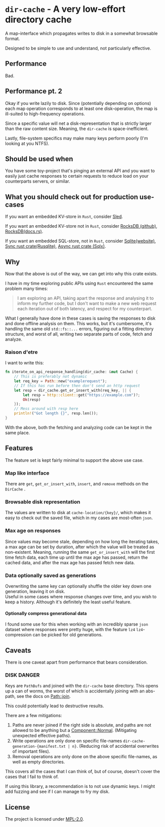 # `dir-cache` - A very low-effort directory cache

A map-interface which propagates writes to disk 
in a somewhat browsable format.

Designed to be simple to use and understand, 
not particularly effective.

## Performance

Bad.

## Performance pt. 2

Okay if you write lazily to disk. 
Since (potentially depending on options) each map operation corresponds to at least one 
disk-operation, the map is ill-suited to high-frequency operations.  

Since a specific value will net a disk-representation that is strictly larger than the raw content size. 
Meaning, the `dir-cache` is space-inefficient.

Lastly, file-system specifics may make many keys perform poorly (I'm looking at you NTFS).

## Should be used when

You have some toy-project that's pinging an external 
API and you want to easily just cache responses to certain requests
to reduce load on your counterparts servers, or similar.  

## What you should check out for production use-cases

If you want an embedded KV-store in `Rust`, consider [Sled](https://docs.rs/sled/latest/sled/).

If you want an embedded KV-store not in `Rust`, consider [RocksDB (github)](https://github.com/facebook/rocksdb), 
[RocksDB(docs.rs)](https://docs.rs/rocksdb/latest/rocksdb/).

If you want an embedded SQL-store, not in `Rust`, consider [Sqlite(website)](https://www.sqlite.org/index.html), 
[Sync rust crate(Rusqlite)](https://crates.io/crates/rusqlite), [Async rust crate (Sqlx)](https://crates.io/crates/sqlx).

## Why

Now that the above is out of the way, we can get into why this crate exists.  

I have in my time exploring public APIs using `Rust` encountered the same problem many times:
>I am exploring an API, taking apart the response and analysing it to inform my further code, but I don't want to 
make a new web request each iteration out of both latency, and respect for my counterpart. 

What I generally have done in these cases is saving the responses to disk and done offline analysis on them. 
This works, but it's cumbersome, it's handling the same old `std::fs::...` errors, figuring out a fitting directory 
structure, and worst of all, writing two separate parts of code, fetch and analyze.

### Raison d'etre

I want to write this:

```Rust
fn iterate_on_api_response_handling(dir_cache: &mut Cache) {
    // This is preferably not dynamic
    let req_key = Path::new("examplerequest");
    // If this has run before then don't send an http request
    let resp = dir_cache.get_or_insert_with(req_key, || {
        let resp = http::client::get("https://example.com")?;
        Ok(resp)
    });
    // Mess around with resp here
    println!("Got length {}", resp.len());
}
```

With the above, both the fetching and analyzing code can be kept in the same place.

## Features

The feature set is kept fairly minimal to support the above use case.

### Map like interface

There are `get`, `get_or_insert_with`, `insert`, and `remove` methods on the `DirCache` .

### Browsable disk representation

The values are written to disk at `cache-location/{key}/`, which makes it easy to check out the saved 
file, which in my cases are most-often `json`.

### Max age on responses

Since values may become stale, depending on how long the iterating takes, a max age can be set by duration, 
after which the value will be treated as non-existent. Meaning, running the same `get_or_insert_with` will 
the first time fetch data, each time up until the max age has passed, return the cached data, and after the 
max age has passed fetch new data.

### Data optionally saved as generations

Overwriting the same key can optionally shuffle the older key down one generation, leaving it on disk.  
Useful in some cases where response changes over time, and you wish to keep a history. 
Although it's definitely the least useful feature.

#### Optionally compress generational data

I found some use for this when working with an incredibly sparse `json` dataset where responses were pretty huge, 
with the feature `lz4` `lz4`-compression can be picked for old generations.


## Caveats

There is one caveat apart from performance that bears consideration.

### DISK DANGER

Keys are `PathBufs` and joined with the `dir-cache` base directory. This opens up a can of worms, 
the worst of which is accidentally joining with an abs-path, see the docs on [Path::join](https://doc.rust-lang.org/std/path/struct.Path.html#method.join).

This could potentially lead to destructive results.

There are a few mitigations:

1. Paths are never joined if the right side is absolute, and paths are not allowed to be anything but a [Component::Normal](https://doc.rust-lang.org/std/path/enum.Component.html). (Mitigating unexpected effective paths).  
2. Write operations are only done on specific file-names `dir-cache-generation-{manifest.txt | n}`. (Reducing risk of accidental overwrites of important files).  
3. Removal operations are only done on the above specific file-names, as well as empty directories.  

This covers all the cases that I can think of, but of course, doesn't cover the cases that I fail to think of.

If using this library, a recommendation is to not use dynamic keys. I might add fuzzing and see if I can manage to fry 
my disk.


## License

The project is licensed under [MPL-2.0](LICENSE).  
